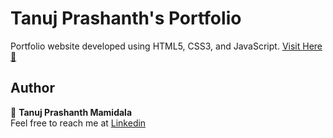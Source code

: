 # Tanuj Prashanth's Portfolio

Portfolio website developed using HTML5, CSS3, and JavaScript.
[Visit Here 🚀](https://tanujmamidala.github.io/portfolio/)

## Author

👤 **Tanuj Prashanth Mamidala**  
Feel free to reach me at [Linkedin](https://www.linkedin.com/in/tanuj-mamidala/)
